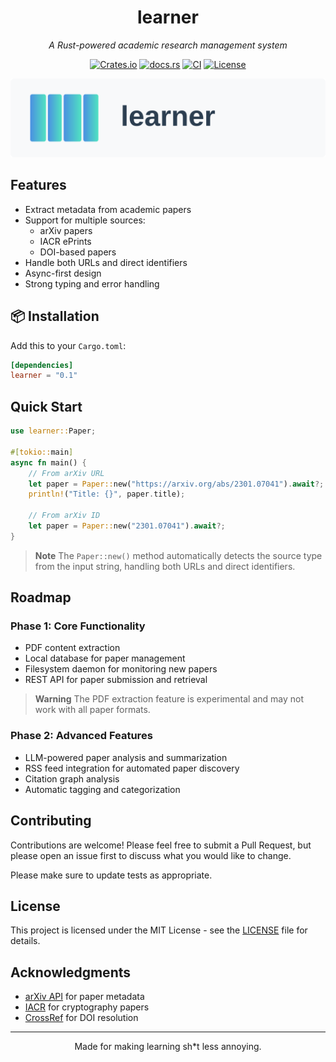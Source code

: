 <div align="center">

# learner

*A Rust-powered academic research management system*

[![Crates.io](https://img.shields.io/crates/v/learner)](https://crates.io/crates/learner)
[![docs.rs](https://img.shields.io/docsrs/learner)](https://docs.rs/learner)
[![CI](https://github.com/autoparallel/learner/actions/workflows/check.yml/badge.svg)](https://github.com/autoparallel/learner/actions/workflows/check.yml)
[![License](https://img.shields.io/crates/l/learner)](LICENSE)

<img src="assets/header.svg" alt="learner header" width="600px">

</div>

## Features

- Extract metadata from academic papers
- Support for multiple sources:
  - arXiv papers
  - IACR ePrints
  - DOI-based papers
- Handle both URLs and direct identifiers
- Async-first design
- Strong typing and error handling

## 📦 Installation 

Add this to your `Cargo.toml`:

```toml
[dependencies]
learner = "0.1"
```

## Quick Start

```rust
use learner::Paper;

#[tokio::main]
async fn main() {
    // From arXiv URL
    let paper = Paper::new("https://arxiv.org/abs/2301.07041").await?;
    println!("Title: {}", paper.title);
    
    // From arXiv ID
    let paper = Paper::new("2301.07041").await?;
}
```

> **Note**
> The `Paper::new()` method automatically detects the source type from the input string, handling both URLs and direct identifiers.

## Roadmap

### Phase 1: Core Functionality
- PDF content extraction
- Local database for paper management
- Filesystem daemon for monitoring new papers
- REST API for paper submission and retrieval

> **Warning**
> The PDF extraction feature is experimental and may not work with all paper formats.

### Phase 2: Advanced Features
- LLM-powered paper analysis and summarization
- RSS feed integration for automated paper discovery
- Citation graph analysis
- Automatic tagging and categorization

## Contributing

Contributions are welcome! Please feel free to submit a Pull Request, but please open an issue first to discuss what you would like to change.

Please make sure to update tests as appropriate.

## License

This project is licensed under the MIT License - see the [LICENSE](LICENSE) file for details.

## Acknowledgments

- [arXiv API](https://arxiv.org/help/api/index) for paper metadata
- [IACR](https://eprint.iacr.org/) for cryptography papers
- [CrossRef](https://www.crossref.org/) for DOI resolution

---

<div align="center">
Made for making learning sh*t less annoying.
</div>